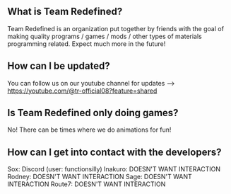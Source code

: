 ## What is Team Redefined?

Team Redefined is an organization put together by friends with the goal of making quality programs / games / mods / other types of materials programming related.
Expect much more in the future!


## How can I be updated?

You can follow us on our youtube channel for updates --> https://youtube.com/@tr-official08?feature=shared


## Is Team Redefined only doing games?

No! 
There can be times where we do animations for fun!


## How can I get into contact with the developers?

Sox: Discord (user: functionsilly)
Inakuro: DOESN'T WANT INTERACTION
Rodney: DOESN'T WANT INTERACTION
Sage: DOESN'T WANT INTERACTION 
Route7: DOESN'T WANT INTERACTION